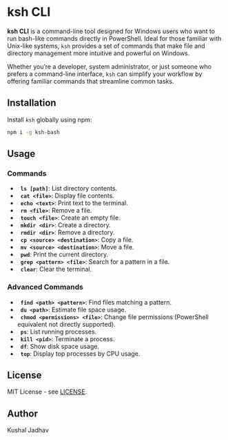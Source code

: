 
# **ksh CLI**

**ksh CLI** is a command-line tool designed for Windows users who want to run bash-like commands directly in PowerShell. Ideal for those familiar with Unix-like systems, `ksh` provides a set of commands that make file and directory management more intuitive and powerful on Windows.

Whether you’re a developer, system administrator, or just someone who prefers a command-line interface, `ksh` can simplify your workflow by offering familiar commands that streamline common tasks.

## Installation

Install `ksh` globally using npm:

```bash
npm i -g ksh-bash
```

## Usage

### Commands

- **` ls [path]`**: List directory contents.
- **` cat <file>`**: Display file contents.
- **` echo <text>`**: Print text to the terminal.
- **` rm <file>`**: Remove a file.
- **` touch <file>`**: Create an empty file.
- **` mkdir <dir>`**: Create a directory.
- **` rmdir <dir>`**: Remove a directory.
- **` cp <source> <destination>`**: Copy a file.
- **` mv <source> <destination>`**: Move a file.
- **` pwd`**: Print the current directory.
- **` grep <pattern> <file>`**: Search for a pattern in a file.
- **` clear`**: Clear the terminal.

### Advanced Commands

- **` find <path> <pattern>`**: Find files matching a pattern.
- **` du <path>`**: Estimate file space usage.
- **` chmod <permissions> <file>`**: Change file permissions (PowerShell equivalent not directly supported).
- **` ps`**: List running processes.
- **` kill <pid>`**: Terminate a process.
- **` df`**: Show disk space usage.
- **` top`**: Display top processes by CPU usage.

## License

MIT License - see [LICENSE](LICENSE).

## Author

Kushal Jadhav
